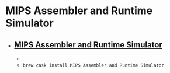 # MIPS Assembler and Runtime Simulator
- [MIPS Assembler and Runtime Simulator](https://courses.missouristate.edu/KenVollmar/mars/index.htm)
  -  
  - 
  - `brew cask install MIPS Assembler and Runtime Simulator`
